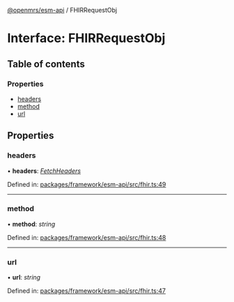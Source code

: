[@openmrs/esm-api](../API.md) / FHIRRequestObj

# Interface: FHIRRequestObj

## Table of contents

### Properties

- [headers](fhirrequestobj.md#headers)
- [method](fhirrequestobj.md#method)
- [url](fhirrequestobj.md#url)

## Properties

### headers

• **headers**: [*FetchHeaders*](fetchheaders.md)

Defined in: [packages/framework/esm-api/src/fhir.ts:49](https://github.com/openmrs/openmrs-esm-core/blob/master/packages/framework/esm-api/src/fhir.ts#L49)

___

### method

• **method**: *string*

Defined in: [packages/framework/esm-api/src/fhir.ts:48](https://github.com/openmrs/openmrs-esm-core/blob/master/packages/framework/esm-api/src/fhir.ts#L48)

___

### url

• **url**: *string*

Defined in: [packages/framework/esm-api/src/fhir.ts:47](https://github.com/openmrs/openmrs-esm-core/blob/master/packages/framework/esm-api/src/fhir.ts#L47)
